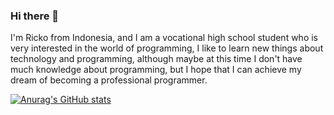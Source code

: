 ### Hi there 👋

I'm Ricko from Indonesia, and I am a vocational high school student who is very interested in the world of programming, I like to learn new things about technology and programming, although maybe at this time I don't have much knowledge about programming, but I hope that I can achieve my dream of becoming a professional programmer.

[![Anurag's GitHub stats](https://github-readme-stats.vercel.app/api?username=rickosong)](https://github.com/anuraghazra/github-readme-stats)
